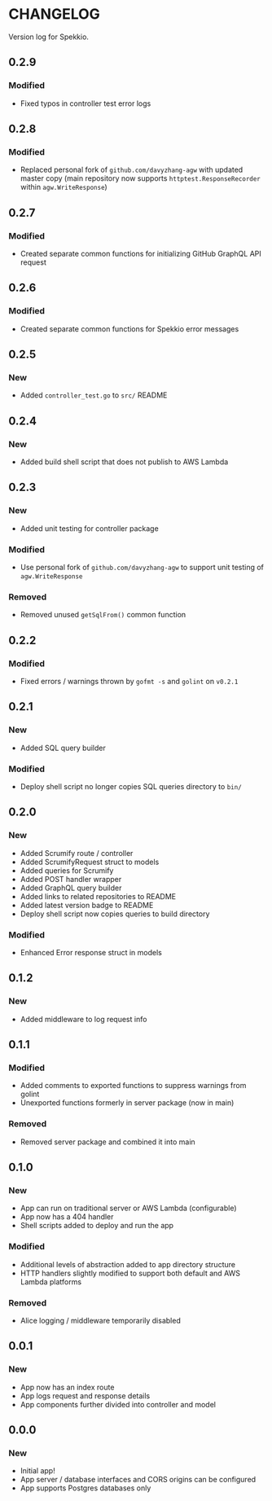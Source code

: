 # CHANGELOG

Version log for Spekkio.

## 0.2.9
### Modified
- Fixed typos in controller test error logs

## 0.2.8
### Modified
- Replaced personal fork of `github.com/davyzhang-agw` with updated master copy (main repository now supports `httptest.ResponseRecorder` within `agw.WriteResponse`)

## 0.2.7
### Modified
- Created separate common functions for initializing GitHub GraphQL API request

## 0.2.6
### Modified
- Created separate common functions for Spekkio error messages

## 0.2.5
### New
- Added `controller_test.go` to `src/` README

## 0.2.4
### New
- Added build shell script that does not publish to AWS Lambda

## 0.2.3
### New
- Added unit testing for controller package
### Modified
- Use personal fork of `github.com/davyzhang-agw` to support unit testing of `agw.WriteResponse`
### Removed
- Removed unused `getSqlFrom()` common function

## 0.2.2
### Modified
- Fixed errors / warnings thrown by `gofmt -s` and `golint` on `v0.2.1`

## 0.2.1
### New
- Added SQL query builder
### Modified
- Deploy shell script no longer copies SQL queries directory to `bin/`

## 0.2.0
### New
- Added Scrumify route / controller
- Added ScrumifyRequest struct to models
- Added queries for Scrumify
- Added POST handler wrapper
- Added GraphQL query builder
- Added links to related repositories to README
- Added latest version badge to README
- Deploy shell script now copies queries to build directory
### Modified
- Enhanced Error response struct in models

## 0.1.2
### New
- Added middleware to log request info

## 0.1.1
### Modified
- Added comments to exported functions to suppress warnings from golint
- Unexported functions formerly in server package (now in main)
### Removed
- Removed server package and combined it into main

## 0.1.0
### New
- App can run on traditional server or AWS Lambda (configurable)
- App now has a 404 handler
- Shell scripts added to deploy and run the app
### Modified
- Additional levels of abstraction added to app directory structure
- HTTP handlers slightly modified to support both default and AWS Lambda platforms
### Removed
- Alice logging / middleware temporarily disabled

## 0.0.1
### New
- App now has an index route
- App logs request and response details
- App components further divided into controller and model

## 0.0.0
### New
- Initial app!
- App server / database interfaces and CORS origins can be configured
- App supports Postgres databases only

